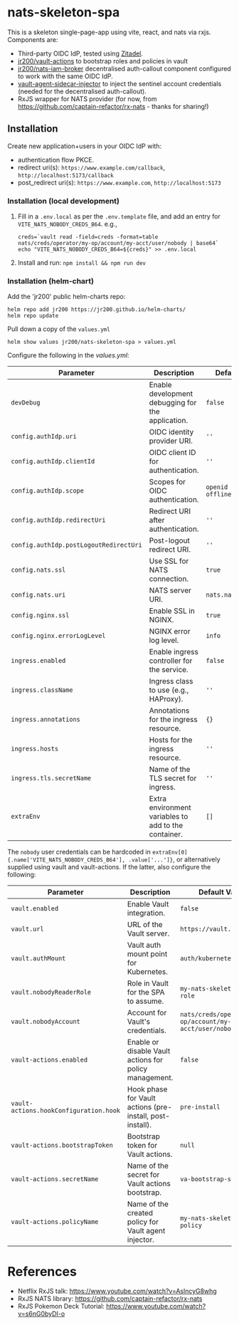 # nats-skeleton-spa

This is a skeleton single-page-app using vite, react, and nats via rxjs. Components are:

- Third-party OIDC IdP, tested using [Zitadel](https://github.com/zitadel/zitadel).
- [jr200/vault-actions](https://github.com/jr200/vault-actions) to bootstrap roles and policies in vault
- [jr200/nats-iam-broker](https://github.com/jr200/nats-iam-broker) decentralised auth-callout component configured to work with the same OIDC IdP.
- [vault-agent-sidecar-injector](https://developer.hashicorp.com/vault/docs/platform/k8s/injector) to inject the sentinel account credentials (needed for the decentralised auth-callout).
- RxJS wrapper for NATS provider (for now, from https://github.com/captain-refactor/rx-nats - thanks for sharing!)

## Installation

Create new application+users in your OIDC IdP with:

- authentication flow PKCE.
- redirect uri(s): `https://www.example.com/callback`, `http://localhost:5173/callback`
- post_redirect uri(s): `https://www.example.com`, `http://localhost:5173`

### Installation (local development)

1. Fill in a `.env.local` as per the `.env.template` file, and add an entry for `VITE_NATS_NOBODY_CREDS_B64`.
   e.g.,

   ```
   creds=`vault read -field=creds -format=table nats/creds/operator/my-op/account/my-acct/user/nobody | base64`
   echo "VITE_NATS_NOBODY_CREDS_B64=${creds}" >> .env.local
   ```

2. Install and run: `npm install && npm run dev`

### Installation (helm-chart)

Add the 'jr200' public helm-charts repo:

```
helm repo add jr200 https://jr200.github.io/helm-charts/
helm repo update
```

Pull down a copy of the `values.yml`

```
helm show values jr200/nats-skeleton-spa > values.yml
```

Configure the following in the _values.yml_:

| Parameter                              | Description                                          | Default Value                 |
| -------------------------------------- | ---------------------------------------------------- | ----------------------------- |
| `devDebug`                             | Enable development debugging for the application.    | `false`                       |
| `config.authIdp.uri`                   | OIDC identity provider URI.                          | `''`                          |
| `config.authIdp.clientId`              | OIDC client ID for authentication.                   | `''`                          |
| `config.authIdp.scope`                 | Scopes for OIDC authentication.                      | `openid email offline_access` |
| `config.authIdp.redirectUri`           | Redirect URI after authentication.                   | `''`                          |
| `config.authIdp.postLogoutRedirectUri` | Post-logout redirect URI.                            | `''`                          |
| `config.nats.ssl`                      | Use SSL for NATS connection.                         | `true`                        |
| `config.nats.uri`                      | NATS server URI.                                     | `nats.nats.svc:4222`          |
| `config.nginx.ssl`                     | Enable SSL in NGINX.                                 | `true`                        |
| `config.nginx.errorLogLevel`           | NGINX error log level.                               | `info`                        |
| `ingress.enabled`                      | Enable ingress controller for the service.           | `false`                       |
| `ingress.className`                    | Ingress class to use (e.g., HAProxy).                | `''`                          |
| `ingress.annotations`                  | Annotations for the ingress resource.                | `{}`                          |
| `ingress.hosts`                        | Hosts for the ingress resource.                      | `''`                          |
| `ingress.tls.secretName`               | Name of the TLS secret for ingress.                  | `''`                          |
| `extraEnv`                             | Extra environment variables to add to the container. | `[]`                          |

The `nobody` user credentials can be hardcoded in `extraEnv[0]{.name['VITE_NATS_NOBODY_CREDS_B64'], .value['...']}`, or alternatively supplied using vault and vault-actions. If the latter, also configure the following:

| Parameter                              | Description                                               | Default Value                                           |
| -------------------------------------- | --------------------------------------------------------- | ------------------------------------------------------- |
| `vault.enabled`                        | Enable Vault integration.                                 | `false`                                                 |
| `vault.url`                            | URL of the Vault server.                                  | `https://vault.vault.svc`                               |
| `vault.authMount`                      | Vault auth mount point for Kubernetes.                    | `auth/kubernetes`                                       |
| `vault.nobodyReaderRole`               | Role in Vault for the SPA to assume.                      | `my-nats-skeleton-spa-role`                             |
| `vault.nobodyAccount`                  | Account for Vault's credentials.                          | `nats/creds/operator/my-op/account/my-acct/user/nobody` |
| `vault-actions.enabled`                | Enable or disable Vault actions for policy management.    | `false`                                                 |
| `vault-actions.hookConfiguration.hook` | Hook phase for Vault actions (pre-install, post-install). | `pre-install`                                           |
| `vault-actions.bootstrapToken`         | Bootstrap token for Vault actions.                        | `null`                                                  |
| `vault-actions.secretName`             | Name of the secret for Vault actions bootstrap.           | `va-bootstrap-secret`                                   |
| `vault-actions.policyName`             | Name of the created policy for Vault agent injector.      | `my-nats-skeleton-spa-policy`                           |

# References

- Netflix RxJS talk: https://www.youtube.com/watch?v=AslncyG8whg
- RxJS NATS library: https://github.com/captain-refactor/rx-nats
- RxJS Pokemon Deck Tutorial: https://www.youtube.com/watch?v=s6nG0byDI-o

